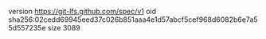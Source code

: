 version https://git-lfs.github.com/spec/v1
oid sha256:02cedd69945eed37c026b851aaa4e1d57abcf5cef968d6082b6e7a55d557235e
size 3089
